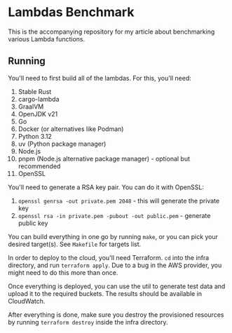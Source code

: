 # Lambdas Benchmark

This is the accompanying repository for my article about benchmarking various Lambda functions.

## Running

You'll need to first build all of the lambdas. For this, you'll need:

1. Stable Rust
2. cargo-lambda
3. GraalVM
4. OpenJDK v21
5. Go
6. Docker (or alternatives like Podman)
7. Python 3.12
8. uv (Python package manager)
9. Node.js
10. pnpm (Node.js alternative package manager) - optional but recommended
11. OpenSSL

You'll need to generate a RSA key pair. You can do it with OpenSSL:

1. `openssl genrsa -out private.pem 2048` - this will generate the private key
2. `openssl rsa -in private.pem -pubout -out public.pem` - generate public key

You can build everything in one go by running `make`, or you can pick your desired target(s). See `Makefile` for targets list.

In order to deploy to the cloud, you'll need Terraform. `cd` into the infra directory, and run `terraform apply`.
Due to a bug in the AWS provider, you might need to do this more than once.

Once everything is deployed, you can use the util to generate test data and upload it to the required buckets. The results should be available in CloudWatch.

After everything is done, make sure you destroy the provisioned resources by running `terraform destroy` inside the infra directory.
